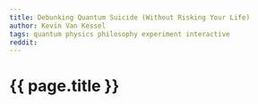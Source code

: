 ```yaml
---
title: Debunking Quantum Suicide (Without Risking Your Life)
author: Kevin Van Kessel
tags: quantum physics philosophy experiment interactive
reddit:
---
```


# {{ page.title }}

<!--
Overview of argument
Personal proof vs objective proof
What is quantum suicide?
Transforming the thought experiment
Testing the new experiment
Proving to oneself

One or more of these assumptions must be false:
Quantum suicide is true.
The transformation is logically equivalent.
Time is not relevant, every quantum chance that ever has or will be decide has done so
in a way to funnel us down the reality in which we live the longest.
There exists a message, that if we read it will extend our lifetime.
Reading the message won't cause a butterfly-effect that actually decreases our lifetime.
We have the willpower to follow the directions of the message.
Many-worlds interpretation is true.

Discussion: Messages from the void? (Open with quote)
 -->
